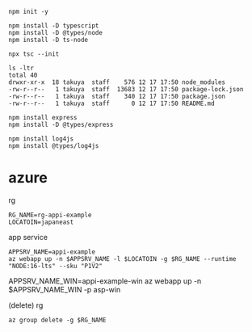 


```
npm init -y

npm install -D typescript
npm install -D @types/node
npm install -D ts-node

npx tsc --init
```

```
ls -ltr
total 40
drwxr-xr-x  18 takuya  staff    576 12 17 17:50 node_modules
-rw-r--r--   1 takuya  staff  13683 12 17 17:50 package-lock.json
-rw-r--r--   1 takuya  staff    340 12 17 17:50 package.json
-rw-r--r--   1 takuya  staff      0 12 17 17:50 README.md
```

```
npm install express
npm install -D @types/express
```

```
npm install log4js
npm install @types/log4js
```

# azure

rg
```
RG_NAME=rg-appi-example
LOCATOIN=japaneast
```

app service
```
APPSRV_NAME=appi-example
az webapp up -n $APPSRV_NAME -l $LOCATOIN -g $RG_NAME --runtime "NODE:16-lts" --sku "P1V2"
```

APPSRV_NAME_WIN=appi-example-win
az webapp up -n $APPSRV_NAME_WIN -p asp-win

(delete) rg
```
az group delete -g $RG_NAME
```
